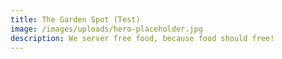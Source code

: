 ```yaml
---
title: The Garden Spot (Test)
image: /images/uploads/hero-placeholder.jpg
description: We server free food, because food should free!
---
```

